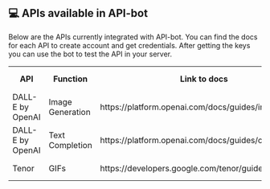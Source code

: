 ## 💻 APIs available in API-bot  
Below are the APIs currently integrated with API-bot. You can find the docs for each API to create account and get credentials. After getting the keys you can use the bot to test the API in your server.

<table>
  <tr>
    <th>API</th>
    <th>Function</th>
    <th>Link to docs</th>
    <th>Needed credentials</th>
  </tr>

  <tr>
    <td>DALL-E by OpenAI</td>
    <td>Image Generation</td>
    <td>https://platform.openai.com/docs/guides/images</td>
    <td>API key</td>
  </tr>

  <tr>
    <td>DALL-E by OpenAI</td>
    <td>Text Completion</td>
    <td>https://platform.openai.com/docs/guides/completion</td>
    <td>API key</td>
  </tr>
  
  <tr>
    <td>Tenor</td>
    <td>GIFs</td>
    <td>https://developers.google.com/tenor/guides/quickstart</td>
    <td>Access/API key</td>
  </tr>
</table>
